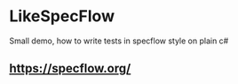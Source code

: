 # LikeSpecFlow
Small demo, how to write tests in specflow style on plain c#

## https://specflow.org/

